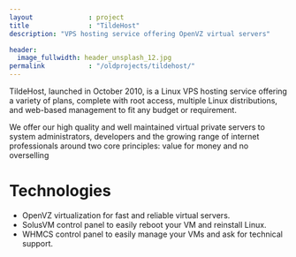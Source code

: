 ```yaml
---
layout              : project
title               : "TildeHost"
description: "VPS hosting service offering OpenVZ virtual servers"

header:
  image_fullwidth: header_unsplash_12.jpg
permalink           : "/oldprojects/tildehost/"
---
```

TildeHost, launched in October 2010, is a Linux VPS hosting service offering a variety of plans, complete with root access, multiple Linux distributions, and web-based management to fit any budget or requirement.

We offer our high quality and well maintained virtual private servers to system administrators, developers and the growing range of internet professionals around two core principles: value for money and no overselling

# Technologies

- OpenVZ virtualization for fast and reliable virtual servers.
- SolusVM control panel to easily reboot your VM and reinstall Linux.
- WHMCS control panel to easily manage your VMs and ask for technical support.